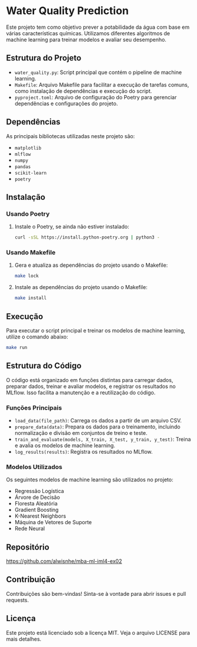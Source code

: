 # Water Quality Prediction

Este projeto tem como objetivo prever a potabilidade da água com base em várias características químicas. Utilizamos diferentes algoritmos de machine learning para treinar modelos e avaliar seu desempenho.

## Estrutura do Projeto

- `water_quality.py`: Script principal que contém o pipeline de machine learning.
- `Makefile`: Arquivo Makefile para facilitar a execução de tarefas comuns, como instalação de dependências e execução do script.
- `pyproject.toml`: Arquivo de configuração do Poetry para gerenciar dependências e configurações do projeto.

## Dependências

As principais bibliotecas utilizadas neste projeto são:

- `matplotlib`
- `mlflow`
- `numpy`
- `pandas`
- `scikit-learn`
- `poetry`

## Instalação

### Usando Poetry

1. Instale o Poetry, se ainda não estiver instalado:
   ```bash
   curl -sSL https://install.python-poetry.org | python3 -
   ```

### Usando Makefile

1. Gera e atualiza as dependências do projeto usando o Makefile:
   ```bash
   make lock
   ```

2. Instale as dependências do projeto usando o Makefile:
   ```bash
   make install
   ```

## Execução

Para executar o script principal e treinar os modelos de machine learning, utilize o comando abaixo:

```bash
make run
```

## Estrutura do Código

O código está organizado em funções distintas para carregar dados, preparar dados, treinar e avaliar modelos, e registrar os resultados no MLflow. Isso facilita a manutenção e a reutilização do código.

### Funções Principais

- `load_data(file_path)`: Carrega os dados a partir de um arquivo CSV.
- `prepare_data(data)`: Prepara os dados para o treinamento, incluindo normalização e divisão em conjuntos de treino e teste.
- `train_and_evaluate(models, X_train, X_test, y_train, y_test)`: Treina e avalia os modelos de machine learning.
- `log_results(results)`: Registra os resultados no MLflow.

### Modelos Utilizados

Os seguintes modelos de machine learning são utilizados no projeto:

- Regressão Logística
- Árvore de Decisão
- Floresta Aleatória
- Gradient Boosting
- K-Nearest Neighbors
- Máquina de Vetores de Suporte
- Rede Neural

## Repositório
https://github.com/alwisnhe/mba-ml-iml4-ex02

## Contribuição

Contribuições são bem-vindas! Sinta-se à vontade para abrir issues e pull requests.

## Licença

Este projeto está licenciado sob a licença MIT. Veja o arquivo LICENSE para mais detalhes.
